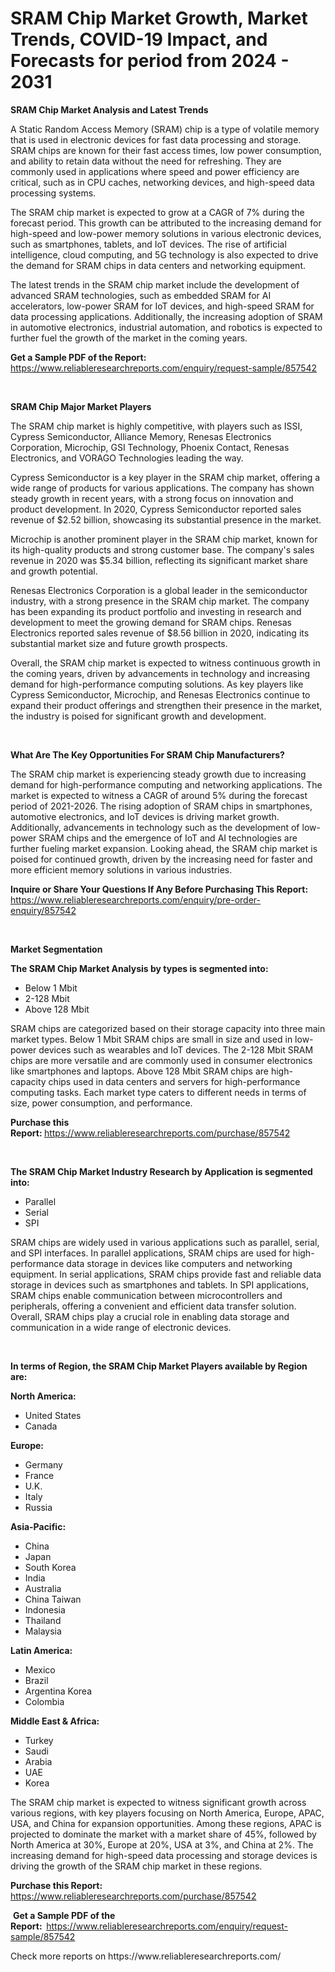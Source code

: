 <p><h1>SRAM Chip Market Growth, Market Trends, COVID-19 Impact, and Forecasts for period from 2024 - 2031</h1></p><p><strong>SRAM Chip Market Analysis and Latest Trends</strong></p>
<p><p>A Static Random Access Memory (SRAM) chip is a type of volatile memory that is used in electronic devices for fast data processing and storage. SRAM chips are known for their fast access times, low power consumption, and ability to retain data without the need for refreshing. They are commonly used in applications where speed and power efficiency are critical, such as in CPU caches, networking devices, and high-speed data processing systems.</p><p>The SRAM chip market is expected to grow at a CAGR of 7% during the forecast period. This growth can be attributed to the increasing demand for high-speed and low-power memory solutions in various electronic devices, such as smartphones, tablets, and IoT devices. The rise of artificial intelligence, cloud computing, and 5G technology is also expected to drive the demand for SRAM chips in data centers and networking equipment.</p><p>The latest trends in the SRAM chip market include the development of advanced SRAM technologies, such as embedded SRAM for AI accelerators, low-power SRAM for IoT devices, and high-speed SRAM for data processing applications. Additionally, the increasing adoption of SRAM in automotive electronics, industrial automation, and robotics is expected to further fuel the growth of the market in the coming years.</p></p>
<p><strong>Get a Sample PDF of the Report:&nbsp;</strong> <a href="https://www.reliableresearchreports.com/enquiry/request-sample/857542">https://www.reliableresearchreports.com/enquiry/request-sample/857542</a></p>
<p>&nbsp;</p>
<p><strong>SRAM Chip Major Market Players</strong></p>
<p><p>The SRAM chip market is highly competitive, with players such as ISSI, Cypress Semiconductor, Alliance Memory, Renesas Electronics Corporation, Microchip, GSI Technology, Phoenix Contact, Renesas Electronics, and VORAGO Technologies leading the way.</p><p>Cypress Semiconductor is a key player in the SRAM chip market, offering a wide range of products for various applications. The company has shown steady growth in recent years, with a strong focus on innovation and product development. In 2020, Cypress Semiconductor reported sales revenue of $2.52 billion, showcasing its substantial presence in the market.</p><p>Microchip is another prominent player in the SRAM chip market, known for its high-quality products and strong customer base. The company's sales revenue in 2020 was $5.34 billion, reflecting its significant market share and growth potential.</p><p>Renesas Electronics Corporation is a global leader in the semiconductor industry, with a strong presence in the SRAM chip market. The company has been expanding its product portfolio and investing in research and development to meet the growing demand for SRAM chips. Renesas Electronics reported sales revenue of $8.56 billion in 2020, indicating its substantial market size and future growth prospects.</p><p>Overall, the SRAM chip market is expected to witness continuous growth in the coming years, driven by advancements in technology and increasing demand for high-performance computing solutions. As key players like Cypress Semiconductor, Microchip, and Renesas Electronics continue to expand their product offerings and strengthen their presence in the market, the industry is poised for significant growth and development.</p></p>
<p>&nbsp;</p>
<p><strong>What Are The Key Opportunities For SRAM Chip Manufacturers?</strong></p>
<p><p>The SRAM chip market is experiencing steady growth due to increasing demand for high-performance computing and networking applications. The market is expected to witness a CAGR of around 5% during the forecast period of 2021-2026. The rising adoption of SRAM chips in smartphones, automotive electronics, and IoT devices is driving market growth. Additionally, advancements in technology such as the development of low-power SRAM chips and the emergence of IoT and AI technologies are further fueling market expansion. Looking ahead, the SRAM chip market is poised for continued growth, driven by the increasing need for faster and more efficient memory solutions in various industries.</p></p>
<p><strong>Inquire or Share Your Questions If Any Before Purchasing This Report:</strong> <a href="https://www.reliableresearchreports.com/enquiry/pre-order-enquiry/857542">https://www.reliableresearchreports.com/enquiry/pre-order-enquiry/857542</a></p>
<p>&nbsp;</p>
<p><strong>Market Segmentation</strong></p>
<p><strong>The SRAM Chip Market Analysis by types is segmented into:</strong></p>
<p><ul><li>Below 1 Mbit</li><li>2-128 Mbit</li><li>Above 128 Mbit</li></ul></p>
<p><p>SRAM chips are categorized based on their storage capacity into three main market types. Below 1 Mbit SRAM chips are small in size and used in low-power devices such as wearables and IoT devices. The 2-128 Mbit SRAM chips are more versatile and are commonly used in consumer electronics like smartphones and laptops. Above 128 Mbit SRAM chips are high-capacity chips used in data centers and servers for high-performance computing tasks. Each market type caters to different needs in terms of size, power consumption, and performance.</p></p>
<p><strong>Purchase this Report:&nbsp;</strong><a href="https://www.reliableresearchreports.com/purchase/857542">https://www.reliableresearchreports.com/purchase/857542</a></p>
<p>&nbsp;</p>
<p><strong>The SRAM Chip Market Industry Research by Application is segmented into:</strong></p>
<p><ul><li>Parallel</li><li>Serial</li><li>SPI</li></ul></p>
<p><p>SRAM chips are widely used in various applications such as parallel, serial, and SPI interfaces. In parallel applications, SRAM chips are used for high-performance data storage in devices like computers and networking equipment. In serial applications, SRAM chips provide fast and reliable data storage in devices such as smartphones and tablets. In SPI applications, SRAM chips enable communication between microcontrollers and peripherals, offering a convenient and efficient data transfer solution. Overall, SRAM chips play a crucial role in enabling data storage and communication in a wide range of electronic devices.</p></p>
<p>&nbsp;</p>
<p><strong>In terms of Region, the SRAM Chip Market Players available by Region are:</strong></p>
<p>
    <p> <strong> North America: </strong>
        <ul>
            <li>United States</li>
            <li>Canada</li>
        </ul>
        </p> 
    <p> <strong> Europe: </strong>
        <ul>
            <li>Germany</li>
            <li>France</li>
            <li>U.K.</li>
            <li>Italy</li>
            <li>Russia</li>
        </ul>
        </p> 
    <p> <strong> Asia-Pacific: </strong>
        <ul>
            <li>China</li>
            <li>Japan</li>
            <li>South Korea</li>
            <li>India</li>
            <li>Australia</li>
            <li>China Taiwan</li>
            <li>Indonesia</li>
            <li>Thailand</li>
            <li>Malaysia</li>
        </ul>
        </p> 
    <p> <strong> Latin America: </strong>
        <ul>
            <li>Mexico</li>
            <li>Brazil</li>
            <li>Argentina Korea</li>
            <li>Colombia</li>
        </ul>
        </p> 
    <p> <strong> Middle East & Africa: </strong>
        <ul>
            <li>Turkey</li>
            <li>Saudi</li>
            <li>Arabia</li>
            <li>UAE</li>
            <li>Korea</li>
        </ul>
    </p>
    </p>
<p><p>The SRAM chip market is expected to witness significant growth across various regions, with key players focusing on North America, Europe, APAC, USA, and China for expansion opportunities. Among these regions, APAC is projected to dominate the market with a market share of 45%, followed by North America at 30%, Europe at 20%, USA at 3%, and China at 2%. The increasing demand for high-speed data processing and storage devices is driving the growth of the SRAM chip market in these regions.</p></p>
<p><strong>Purchase this Report: </strong><a href="https://www.reliableresearchreports.com/purchase/857542">https://www.reliableresearchreports.com/purchase/857542</a></p>
<p>&nbsp;<strong>Get a Sample PDF of the Report:&nbsp;&nbsp;</strong><a href="https://www.reliableresearchreports.com/enquiry/request-sample/857542">https://www.reliableresearchreports.com/enquiry/request-sample/857542</a></p>
<p><strong></strong></p>
<p>Check more reports on https://www.reliableresearchreports.com/</p>